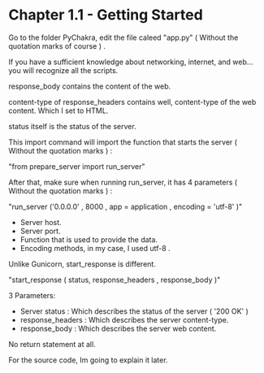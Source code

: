 # Chapter 1.1 - Getting Started

Go to the folder PyChakra, edit the file caleed "app.py" 
( Without the quotation marks of course ) .

If you have a sufficient knowledge about networking,
internet, and web... you will recognize all the scripts.

response_body contains the content of the web.

content-type of response_headers contains well, 
content-type of the web content. Which I set to HTML.

status itself is the status of the server.

This import command will import the function that
starts the server ( Without the quotation marks ) :

"from prepare_server import run_server"

After that, make sure when running run_server, it has
4 parameters ( Without the quotation marks ) :

"run_server ('0.0.0.0' , 8000 , app = application , encoding = 'utf-8' )"

- Server host.
- Server port.
- Function that is used to provide the data.
- Encoding methods, in my case, I used utf-8 .

Unlike Gunicorn, start_response is different.

"start_response ( status, response_headers , response_body )"

3 Parameters:

- Server status    : Which describes the status of the server ( '200 OK' )
- response_headers : Which describes the server content-type.
- response_body    : Which describes the server web content.

No return statement at all.

For the source code, Im going to explain it later.
